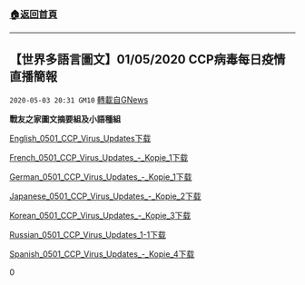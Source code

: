 ###  [:house:返回首頁](https://github.com/ourhimalayas/txt)
---

## 【世界多語言圖文】01/05/2020 CCP病毒每日疫情直播簡報
`2020-05-03 20:31 GM10` [轉載自GNews](https://gnews.org/zh-hant/193241/)

**戰友之家圖文摘要組及小語種組**

[English\_0501\_CCP\_Virus\_Updates](https://s3.amazonaws.com/gnews-media-offload/wp-content/uploads/2020/05/03202250/English_0501_CCP_Virus_Updates.pdf)[下载](https://s3.amazonaws.com/gnews-media-offload/wp-content/uploads/2020/05/03202250/English_0501_CCP_Virus_Updates.pdf)

[French\_0501\_CCP\_Virus\_Updates\_-\_Kopie\_1](https://s3.amazonaws.com/gnews-media-offload/wp-content/uploads/2020/05/03202924/French_0501_CCP_Virus_Updates_-_Kopie_1.pdf)[下载](https://s3.amazonaws.com/gnews-media-offload/wp-content/uploads/2020/05/03202924/French_0501_CCP_Virus_Updates_-_Kopie_1.pdf)

[German\_0501\_CCP\_Virus\_Updates\_-\_Kopie\_1](https://s3.amazonaws.com/gnews-media-offload/wp-content/uploads/2020/05/03202936/German_0501_CCP_Virus_Updates_-_Kopie_1.pdf)[下载](https://s3.amazonaws.com/gnews-media-offload/wp-content/uploads/2020/05/03202936/German_0501_CCP_Virus_Updates_-_Kopie_1.pdf)

[Japanese\_0501\_CCP\_Virus\_Updates\_-\_Kopie\_2](https://s3.amazonaws.com/gnews-media-offload/wp-content/uploads/2020/05/03202947/Japanese_0501_CCP_Virus_Updates_-_Kopie_2.pdf)[下载](https://s3.amazonaws.com/gnews-media-offload/wp-content/uploads/2020/05/03202947/Japanese_0501_CCP_Virus_Updates_-_Kopie_2.pdf)

[Korean\_0501\_CCP\_Virus\_Updates\_-\_Kopie\_3](https://s3.amazonaws.com/gnews-media-offload/wp-content/uploads/2020/05/03202958/Korean_0501_CCP_Virus_Updates_-_Kopie_3.pdf)[下载](https://s3.amazonaws.com/gnews-media-offload/wp-content/uploads/2020/05/03202958/Korean_0501_CCP_Virus_Updates_-_Kopie_3.pdf)

[Russian\_0501\_CCP\_Virus\_Updates\_1-1](https://s3.amazonaws.com/gnews-media-offload/wp-content/uploads/2020/05/03203007/Russian_0501_CCP_Virus_Updates_1-1.pdf)[下载](https://s3.amazonaws.com/gnews-media-offload/wp-content/uploads/2020/05/03203007/Russian_0501_CCP_Virus_Updates_1-1.pdf)

[Spanish\_0501\_CCP\_Virus\_Updates\_-\_Kopie\_4](https://s3.amazonaws.com/gnews-media-offload/wp-content/uploads/2020/05/03203016/Spanish_0501_CCP_Virus_Updates_-_Kopie_4.pdf)[下载](https://s3.amazonaws.com/gnews-media-offload/wp-content/uploads/2020/05/03203016/Spanish_0501_CCP_Virus_Updates_-_Kopie_4.pdf)

0
